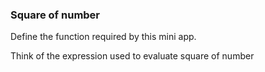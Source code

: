 ### Square of number

Define the function required by this mini app.

<div class="hint">
  Think of the expression used to evaluate square of number
</div>